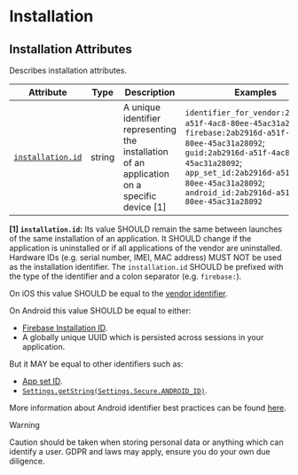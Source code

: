 <!-- NOTE: THIS FILE IS AUTOGENERATED. DO NOT EDIT BY HAND. -->
<!-- see templates/registry/markdown/attribute_namespace.md.j2 -->

# Installation

## Installation Attributes

Describes installation attributes.

| Attribute | Type | Description | Examples | Stability |
|---|---|---|---|---|
| <a id="installation-id" href="#installation-id">`installation.id`</a> | string | A unique identifier representing the installation of an application on a specific device [1] | `identifier_for_vendor:2ab2916d-a51f-4ac8-80ee-45ac31a28092`; `firebase:2ab2916d-a51f-4ac8-80ee-45ac31a28092`; `guid:2ab2916d-a51f-4ac8-80ee-45ac31a28092`; `app_set_id:2ab2916d-a51f-4ac8-80ee-45ac31a28092`; `android_id:2ab2916d-a51f-4ac8-80ee-45ac31a28092` | ![Experimental](https://img.shields.io/badge/-experimental-blue) |

**[1] `installation.id`:** Its value SHOULD remain the same between launches of the same installation of an application.
It SHOULD change if the application is uninstalled or if all applications of the vendor are uninstalled.
Hardware IDs (e.g. serial number, IMEI, MAC address) MUST NOT be used as the installation identifier.
The `installation.id` SHOULD be prefixed with the type of the identifier and a colon separator (e.g. `firebase:`).

On iOS this value SHOULD be equal to the [vendor identifier](https://developer.apple.com/documentation/uikit/uidevice/identifierforvendor).

On Android this value SHOULD be equal to either:

- [Firebase Installation ID](https://firebase.google.com/docs/projects/manage-installations).
- A globally unique UUID which is persisted across sessions in your application.

But it MAY be equal to other identifiers such as:

- [App set ID](https://developer.android.com/identity/app-set-id).
- [`Settings.getString(Settings.Secure.ANDROID_ID)`](https://developer.android.com/reference/android/provider/Settings.Secure#ANDROID_ID).

More information about Android identifier best practices can be found [here](https://developer.android.com/training/articles/user-data-ids).

> [!WARNING]
>
> Caution should be taken when storing personal data or anything which can identify a user. GDPR and laws may apply, ensure you do your own due diligence.
